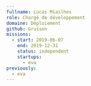 ```yaml
---
fullname: Lucas Miailhes
role: Chargé de développement
domaine: Déploiement
github: Gruison
missions:
  - start: 2019-06-07
    end: 2019-12-31
    status: independent
    startups:
      - eva
previously:
  - eva
---
```

